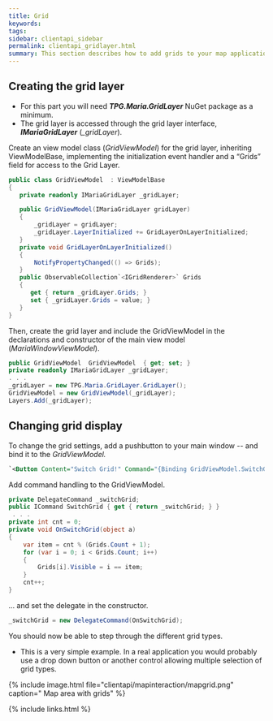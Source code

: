 ```yaml
---
title: Grid
keywords: 
tags: 
sidebar: clientapi_sidebar
permalink: clientapi_gridlayer.html
summary: This section describes how to add grids to your map application.
---
```


## Creating the grid layer

* For this part you will need ***TPG.Maria.GridLayer*** NuGet package as a minimum.
* The grid layer is accessed through the grid layer interface, ***IMariaGridLayer*** (*_gridLayer*).

Create an view model class (*GridViewModel*) for the grid layer, inheriting ViewModelBase, implementing the initialization event handler and a “Grids” field for access to the Grid Layer.

```csharp
public class GridViewModel  : ViewModelBase
{
   private readonly IMariaGridLayer _gridLayer;

   public GridViewModel(IMariaGridLayer gridLayer)
   {
       _gridLayer = gridLayer;
       _gridLayer.LayerInitialized += GridLayerOnLayerInitialized;
   }
   private void GridLayerOnLayerInitialized()
   {
       NotifyPropertyChanged(() => Grids);
   }
   public ObservableCollection`<IGridRenderer>` Grids
   {
      get { return _gridLayer.Grids; }
      set { _gridLayer.Grids = value; }
   }
}

```
Then, create the grid layer and include the GridViewModel in the declarations and constructor of the main view model (*MariaWindowViewModel*).

```csharp
public GridViewModel  GridViewModel  { get; set; }
private readonly IMariaGridLayer _gridLayer;
. . .
_gridLayer = new TPG.Maria.GridLayer.GridLayer();
GridViewModel = new GridViewModel(_gridLayer);
Layers.Add(_gridLayer);
```
## Changing grid display

To change the grid settings, add a pushbutton to your main window -- and bind it to the *GridViewModel.*

```xml
`<Button Content="Switch Grid!" Command="{Binding GridViewModel.SwitchGrid}"/>`
```
 Add command handling to the GridViewModel.

```csharp
private DelegateCommand _switchGrid;
public ICommand SwitchGrid { get { return _switchGrid; } }
 . . .
private int cnt = 0;
private void OnSwitchGrid(object a)
{
	var item = cnt % (Grids.Count + 1);
	for (var i = 0; i < Grids.Count; i++)
	{
		Grids[i].Visible = i == item;
	}
	cnt++;
}
```
… and set the delegate in the constructor.

```csharp
_switchGrid = new DelegateCommand(OnSwitchGrid);
```

You should now be able to step through the different grid types. 

* This is a very simple example. In a real application you would probably use a drop down button or another control allowing multiple selection of grid types.

{% include image.html file="clientapi/mapinteraction/mapgrid.png" caption=" Map area with grids" %}

{% include links.html %}